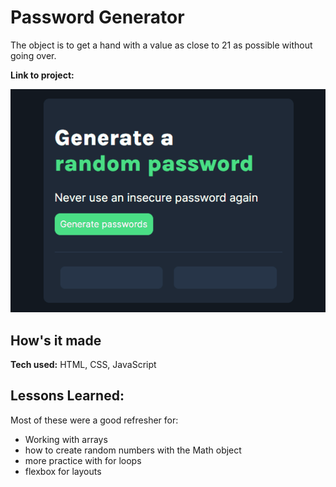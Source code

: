 # Password Generator

The object is to get a hand with a value as close to 21 as possible without going over.

**Link to project:**

![2 random passwords generated when clicking on button](./passwordGenerator.gif)

## How's it made

**Tech used:** HTML, CSS, JavaScript

## Lessons Learned:

Most of these were a good refresher for:

- Working with arrays
- how to create random numbers with the Math object
- more practice with for loops
- flexbox for layouts
